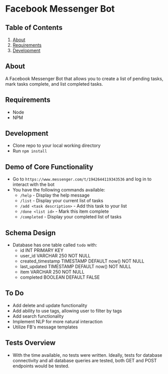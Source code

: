 # Facebook Messenger Bot

## Table of Contents
1. [About](#about)
1. [Requirements](#requirements)
1. [Development](#development)

## About

A Facebook Messenger Bot that allows you to create a list of pending tasks, mark tasks complete, and list completed tasks.

## Requirements
- Node
- NPM

## Development
- Clone repo to your local working directory
- Run `npm install`

## Demo of Core Functionality
- Go to `https://www.messenger.com/t/1942644119343536` and log in to interact with the bot
- You have the following commands available:
  - `/help` - Display the help message
  - `/list` - Display your current list of tasks
  - `/add <task description>` - Add this task to your list
  - `/done <list id>` - Mark this item complete
  - `/completed` - Display your completed list of tasks

## Schema Design

- Database has one table called `todo` with:
  - id INT PRIMARY KEY
  - user_id VARCHAR 250 NOT NULL
  - created_timestamp TIMESTAMP DEFAULT now() NOT NULL
  - last_updated TIMESTAMP DEFAULT now() NOT NULL
  - item VARCHAR 250 NOT NULL
  - completed BOOLEAN DEFAULT FALSE

## To Do
- Add delete and update functionality
- Add ability to use tags, allowing user to filter by tags
- Add search functionality
- Implement NLP for more natural interaction
- Utilize FB's message templates

## Tests Overview
- With the time available, no tests were written. Ideally, tests for database connectivity and all database queries are tested, both GET and POST endpoints would be tested.
